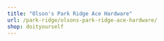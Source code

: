 ```yaml
---
title: "Olson's Park Ridge Ace Hardware"
url: /park-ridge/olsons-park-ridge-ace-hardware/
shop: doityourself
---
```

